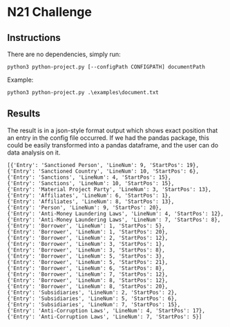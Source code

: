 # N21 Challenge

## Instructions

There are no dependencies, simply run:

    python3 python-project.py [--configPath CONFIGPATH] documentPath

Example:

    python3 python-project.py .\examples\document.txt


## Results

The result is in a json-style format output which shows exact position that an entry 
in the config file occurred. If we had the pandas package, this could be easily
transformed into a pandas dataframe, and the user can do data analysis on it.

    [{'Entry': 'Sanctioned Person', 'LineNum': 9, 'StartPos': 19},
    {'Entry': 'Sanctioned Country', 'LineNum': 10, 'StartPos': 6},
    {'Entry': 'Sanctions', 'LineNum': 4, 'StartPos': 15},
    {'Entry': 'Sanctions', 'LineNum': 10, 'StartPos': 15},
    {'Entry': 'Material Project Party', 'LineNum': 3, 'StartPos': 13},
    {'Entry': 'Affiliates', 'LineNum': 6, 'StartPos': 1},
    {'Entry': 'Affiliates', 'LineNum': 8, 'StartPos': 13},
    {'Entry': 'Person', 'LineNum': 9, 'StartPos': 20},
    {'Entry': 'Anti-Money Laundering Laws', 'LineNum': 4, 'StartPos': 12},
    {'Entry': 'Anti-Money Laundering Laws', 'LineNum': 7, 'StartPos': 8},
    {'Entry': 'Borrower', 'LineNum': 1, 'StartPos': 5},
    {'Entry': 'Borrower', 'LineNum': 1, 'StartPos': 20},
    {'Entry': 'Borrower', 'LineNum': 2, 'StartPos': 12},
    {'Entry': 'Borrower', 'LineNum': 3, 'StartPos': 1},
    {'Entry': 'Borrower', 'LineNum': 3, 'StartPos': 8},
    {'Entry': 'Borrower', 'LineNum': 5, 'StartPos': 3},
    {'Entry': 'Borrower', 'LineNum': 5, 'StartPos': 21},
    {'Entry': 'Borrower', 'LineNum': 6, 'StartPos': 8},
    {'Entry': 'Borrower', 'LineNum': 7, 'StartPos': 12},
    {'Entry': 'Borrower', 'LineNum': 8, 'StartPos': 12},
    {'Entry': 'Borrower', 'LineNum': 8, 'StartPos': 20},
    {'Entry': 'Subsidiaries', 'LineNum': 2, 'StartPos': 2},
    {'Entry': 'Subsidiaries', 'LineNum': 5, 'StartPos': 6},
    {'Entry': 'Subsidiaries', 'LineNum': 7, 'StartPos': 15},
    {'Entry': 'Anti-Corruption Laws', 'LineNum': 4, 'StartPos': 17},
    {'Entry': 'Anti-Corruption Laws', 'LineNum': 7, 'StartPos': 5}]
